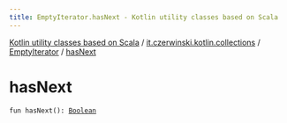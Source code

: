 ```yaml
---
title: EmptyIterator.hasNext - Kotlin utility classes based on Scala
---
```


[Kotlin utility classes based on Scala](../../index.html) / [it.czerwinski.kotlin.collections](../index.html) / [EmptyIterator](index.html) / [hasNext](./has-next.html)

# hasNext

`fun hasNext(): `[`Boolean`](https://kotlinlang.org/api/latest/jvm/stdlib/kotlin/-boolean/index.html)